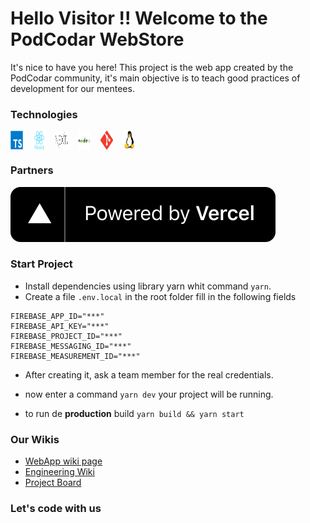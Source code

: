 # Hello Visitor !! Welcome to the PodCodar WebStore

It's nice to have you here! This project is the web app created by the PodCodar community, it's main objective is to teach good practices of development for our mentees.

### Technologies

<div  style="max-width: 200px; display: grid; grid-template-columns: repeat(6,auto); grid-gap: 1rem;">
  <img src="./docs/images/typescript.svg" height="30" />
  <img src="./docs/images/react.svg" height="30" />
  <img src="./docs/images/next.svg" height="30" />
  <img src="./docs/images/node.svg" height="30" />
  <img src="./docs/images/git.svg" height="30" />
  <img src="./docs/images/linux.svg" height="30" />
</div>

### Partners

[![image](./docs/images/vercel-logo.svg)][1]

### Start Project

- Install dependencies using library yarn whit command `yarn`.
- Create a file `.env.local` in the root folder fill in the following fields

```shell
FIREBASE_APP_ID="***"
FIREBASE_API_KEY="***"
FIREBASE_PROJECT_ID="***"
FIREBASE_MESSAGING_ID="***"
FIREBASE_MEASUREMENT_ID="***"
```

- After creating it, ask a team member for the real credentials.

- now enter a command `yarn dev` your project will be running.

- to run de **production** build `yarn build && yarn start`

### Our Wikis

- [WebApp wiki page][2]
- [Engineering Wiki][3]
- [Project Board][4]

### Let's code with us

[1]: https://vercel.com/?utm_source=podcodar&utm_campaign=oss
[2]: https://www.notion.so/podcodar/PodCodar-WebApp-4c1b6a896ebf45b49fed62c28ac45bef
[3]: https://www.notion.so/podcodar/Engineering-Wiki-597eb2a7a0534547b1e0f9a2e48d22d2
[4]: https://github.com/orgs/podcodar/projects/4
